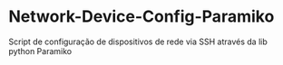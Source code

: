 # Network-Device-Config-Paramiko
Script de configuração de dispositivos de rede via SSH através da lib python Paramiko
